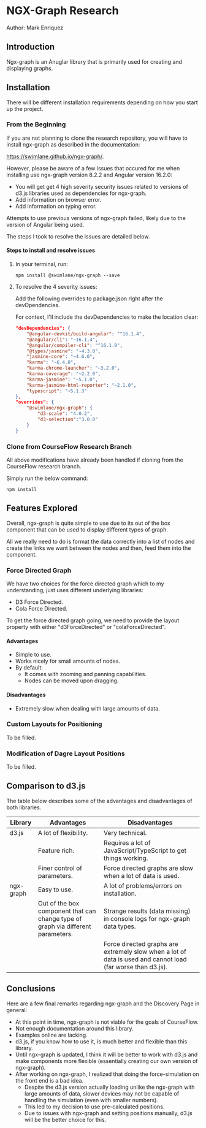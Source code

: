 # NGX-Graph Research

Author: Mark Enriquez

## Introduction

Ngx-graph is an Anuglar library that is primarily used for creating and displaying graphs.

## Installation

There will be different installation requirements depending on how you start up the project.

### From the Beginning

If you are not planning to clone the research repository, you will have to install ngx-graph as
described in the documentation:

https://swimlane.github.io/ngx-graph/.

However, please be aware of a few issues that occured for me when installing use ngx-graph version
8.2.2 and Angular version 16.2.0:

- You will get get 4 high severity security issues related to versions of d3.js libraries used as
  dependencies for ngx-graph.
- Add information on browser error.
- Add information on typing error.

Attempts to use previous versions of ngx-graph failed, likely due to the version of Angular being
used.

The steps I took to resolve the issues are detailed below.

#### Steps to install and resolve issues

1. In your terminal, run:

   ```shell
   npm install @swimlane/ngx-graph --save
   ```

2. To resolve the 4 severity issues:

   Add the following overrides to package.json right after the devDpendencies.

   For context, I'll include the devDependencies to make the location clear:

   ```json
   "devDependencies": {
       "@angular-devkit/build-angular": "^16.1.4",
       "@angular/cli": "~16.1.4",
       "@angular/compiler-cli": "^16.1.0",
       "@types/jasmine": "~4.3.0",
       "jasmine-core": "~4.6.0",
       "karma": "~6.4.0",
       "karma-chrome-launcher": "~3.2.0",
       "karma-coverage": "~2.2.0",
       "karma-jasmine": "~5.1.0",
       "karma-jasmine-html-reporter": "~2.1.0",
       "typescript": "~5.1.3"
   },
   "overrides": {
       "@swimlane/ngx-graph": {
           "d3-scale": "4.0.2",
           "d3-selection":"3.0.0"
       }
   }
   ```

### Clone from CourseFlow Research Branch

All above modifications have already been handled if cloning from the CourseFlow research branch.

Simply run the below command:

```shell
npm install
```

## Features Explored

Overall, ngx-graph is quite simple to use due to its out of the box component that can be used to
display different types of graph.

All we really need to do is format the data correctly into a list of nodes and create the links we
want between the nodes and then, feed them into the component.

### Force Directed Graph

We have two choices for the force directed graph which to my understanding, just uses different
underlying libraries:

- D3 Force Directed.
- Cola Force Directed.

To get the force directed graph going, we need to provide the layout property with either
"d3ForceDirected" or "colaForceDirected".

#### Advantages

- Simple to use.
- Works nicely for small amounts of nodes.
- By default:
  - It comes with zooming and panning capabilities.
  - Nodes can be moved upon dragging.

#### Disadvantages

- Extremely slow when dealing with large amounts of data.

### Custom Layouts for Positioning

To be filled.

### Modification of Dagre Layout Positions

To be filled.

## Comparison to d3.js

The table below describes some of the advantages and disadvantages of both libraries.

| Library   | Advantages                                                                       | Disadvantages                                                                                               |
| --------- | -------------------------------------------------------------------------------- | ----------------------------------------------------------------------------------------------------------- |
| d3.js     | A lot of flexibility.                                                            | Very technical.                                                                                             |
|           | Feature rich.                                                                    | Requires a lot of JavaScript/TypeScript to get things working.                                              |
|           | Finer control of parameters.                                                     | Force directed graphs are slow when a lot of data is used.                                                  |
| ngx-graph | Easy to use.                                                                     | A lot of problems/errors on installation.                                                                   |
|           | Out of the box component that can change type of graph via different parameters. | Strange results (data missing) in console logs for ngx-graph data types.                                    |
|           |                                                                                  | Force directed graphs are extremely slow when a lot of data is used and cannot load (far worse than d3.js). |

## Conclusions

Here are a few final remarks regarding ngx-graph and the Discovery Page in general:

- At this point in time, ngx-graph is not viable for the goals of CourseFlow.
- Not enough documentation around this library.
- Examples online are lacking.
- d3.js, if you know how to use it, is much better and flexible than this library.
- Until ngx-graph is updated, I think it will be better to work with d3.js and make components more flexible (essentially creating our own version of ngx-graph).
- After working on ngx-graph, I realized that doing the force-simulation on the front end is a bad idea.
    - Despite the d3.js version actually loading unlike the ngx-graph with large amounts of data, slower devices may not be capable of handling the simulation (even with smaller numbers).
    - This led to my decision to use pre-calculated positions.
    - Due to issues with ngx-graph and setting positions manually, d3.js will be the better choice for this.